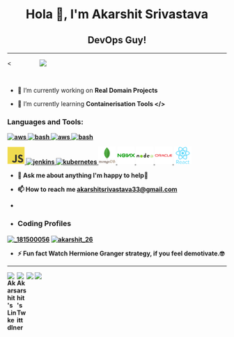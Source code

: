 



<h1 align="center">Hola 👋, I'm Akarshit Srivastava</h1>
<h2 align="center">DevOps Guy!</h2>



------


<<img src="https://cdn.faun.dev/prod/media/public/original_images/DevOps-min.gif"
 width="430" align='right'/>

<br/>

- 🔭 I’m currently working on **Real Domain Projects**

- 🌱 I’m currently learning <b>Containerisation Tools </>



<!-- - 👯 I’m looking to collaborate on **Implementing learning through Projects !** -->

<h3 align="left">Languages and Tools:</h3>
<p align="left"> 
 <a href="https://aws.amazon.com" target="_blank" rel="noreferrer"> <img src="https://logos-world.net/wp-content/uploads/2021/08/Amazon-Web-Services-AWS-Logo.png" alt="aws" width="40" height="40"/> </a> <a href="https://www.gnu.org/software/bash/" target="_blank" rel="noreferrer"> <img src="https://www.vectorlogo.zone/logos/gnu_bash/gnu_bash-icon.svg" alt="bash" width="40" height="40"/> </a> 
  <a href="https://www.google.com/url?sa=i&url=https%3A%2F%2Fwww.iconfinder.com%2Ficons%2F4373217%2Fjava_logo_logos_icon&psig=AOvVaw3oqdN1phOYyVsQhgTeW8LR&ust=1684680002620000&source=images&cd=vfe&ved=0CBEQjRxqFwoTCICf35qQhP8CFQAAAAAdAAAAABAI" target="_blank" rel="noreferrer"> <img src="https://www.google.com/url?sa=i&url=https%3A%2F%2Fwww.iconfinder.com%2Ficons%2F4373217%2Fjava_logo_logos_icon&psig=AOvVaw3oqdN1phOYyVsQhgTeW8LR&ust=1684680002620000&source=images&cd=vfe&ved=0CBEQjRxqFwoTCICf35qQhP8CFQAAAAAdAAAAABAI" alt="aws" width="40" height="40"/> </a> <a href="https://www.gnu.org/software/bash/" target="_blank" rel="noreferrer"> <img src="https://www.vectorlogo.zone/logos/gnu_bash/gnu_bash-icon.svg" alt="bash" width="40" height="40"/> </a> 

 <a href="https://developer.mozilla.org/en-US/docs/Web/JavaScript" target="_blank" rel="noreferrer"> <img src="https://raw.githubusercontent.com/devicons/devicon/master/icons/javascript/javascript-original.svg" alt="javascript" width="40" height="40"/> </a> <a href="https://www.jenkins.io" target="_blank" rel="noreferrer"> <img src="https://www.vectorlogo.zone/logos/jenkins/jenkins-icon.svg" alt="jenkins" width="40" height="40"/> </a> 
 <a href="https://kubernetes.io" target="_blank" rel="noreferrer"> <img src="https://www.vectorlogo.zone/logos/kubernetes/kubernetes-icon.svg" alt="kubernetes" width="40" height="40"/> </a> <a href="https://www.mongodb.com/" target="_blank" rel="noreferrer"> <img src="https://raw.githubusercontent.com/devicons/devicon/master/icons/mongodb/mongodb-original-wordmark.svg" alt="mongodb" width="40" height="40"/> </a>
 <a href="https://www.nginx.com" target="_blank" rel="noreferrer"> <img src="https://raw.githubusercontent.com/devicons/devicon/master/icons/nginx/nginx-original.svg" alt="nginx" width="40" height="40"/> </a> 
 <a href="https://nodejs.org" target="_blank" rel="noreferrer"> <img src="https://raw.githubusercontent.com/devicons/devicon/master/icons/nodejs/nodejs-original-wordmark.svg" alt="nodejs" width="40" height="40"/> </a> <a href="https://www.oracle.com/" target="_blank" rel="noreferrer"> <img src="https://raw.githubusercontent.com/devicons/devicon/master/icons/oracle/oracle-original.svg" alt="oracle" width="40" height="40"/> </a>
 <a href="https://reactjs.org/" target="_blank" rel="noreferrer"> <img src="https://raw.githubusercontent.com/devicons/devicon/master/icons/react/react-original-wordmark.svg" alt="react" width="40" height="40"/> </a> </p>

- 💬 Ask me about anything **I'm happy to help🤝**

- 📫 How to reach me **akarshitsrivastava33@gmail.com**
- 
- <h3 align="left">Coding Profiles</h3>
<p align="left">

<a href="https://www.hackerrank.com/_181500056?hr_r=1" target="blank"><img align="center" src="https://raw.githubusercontent.com/rahuldkjain/github-profile-readme-generator/master/src/images/icons/Social/hackerrank.svg" alt="_181500056" height="30" width="40" /></a>
<a href="https://www.leetcode.com/akarshit_26" target="blank"><img align="center" src="https://raw.githubusercontent.com/rahuldkjain/github-profile-readme-generator/master/src/images/icons/Social/leet-code.svg" alt="akarshit_26" height="30" width="40" /></a>
</p>
 
 
- ⚡ Fun fact **Watch Hermione Granger strategy, if you feel demotivate.🤓**


------
<img src="https://github-readme-stats.vercel.app/api?username=akarshit2001&show_icons=true&theme=blue-green&?count_private=true">
<IMG SRC="https://github-readme-stats.vercel.app/api/top-langs/?username=akarshit2001&theme=blue-green&&layout=compact">
  

<a href="https://www.linkedin.com/in/akarshit-srivastava-33437a168/">
  <img align="left" alt="Akarshit's LinkedIn" width="22px" src="https://cdn.jsdelivr.net/npm/simple-icons@v3/icons/linkedin.svg" />
</a>


<a href="https://twitter.com/">
  <img align="left" alt="Akarshit's Twitter" width="22px" src="https://cdn.jsdelivr.net/npm/simple-icons@3.2.0/icons/twitter.svg" />
</a> 
